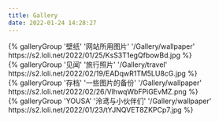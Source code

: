 ```yaml
---
title: Gallery
date: 2022-01-24 14:28:27
---
```

<div class="gallery-group-main">
{% galleryGroup '壁纸' '网站所用图片' '/Gallery/wallpaper' https://s2.loli.net/2022/01/25/KsS3T1egQfbowBd.jpg %}
</div>
<div class="gallery-group-main">
{% galleryGroup '见闻' '旅行照片' '/Gallery/travel' https://s2.loli.net/2022/02/19/EADqwR1TM5LU8cG.jpg %}
</div>
<div class="gallery-group-main">
{% galleryGroup '存档' '一些图片的备份' '/Gallery/wallpaper' https://s2.loli.net/2022/02/26/VlhwqWbFPiGEvMZ.png %}
</div>
<div class="gallery-group-main">
{% galleryGroup 'YOUSA' '泠鸢与小伙伴们' '/Gallery/wallpaper' https://s2.loli.net/2022/01/23/tYJNQVET8ZKPCp7.jpg %}
</div>